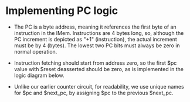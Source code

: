 # Implementing PC logic

-   The PC is a byte address, meaning it references the first byte of an instruction in the IMem. Instructions are 4 bytes long, so, although the PC increment is depicted as "+1" (instruction), the actual increment must be by 4 (bytes). The lowest two PC bits must always be zero in normal operation.

-   Instruction fetching should start from address zero, so the first $pc value with $reset deasserted should be zero, as is implemented in the logic diagram below.

-   Unlike our earlier counter circuit, for readability, we use unique names for $pc and $next_pc, by assigning $pc to the previous $next_pc.